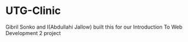 # UTG-Clinic
Gibril Sonko and I(Abdullahi Jallow) built this for our Introduction To Web Development 2 project
